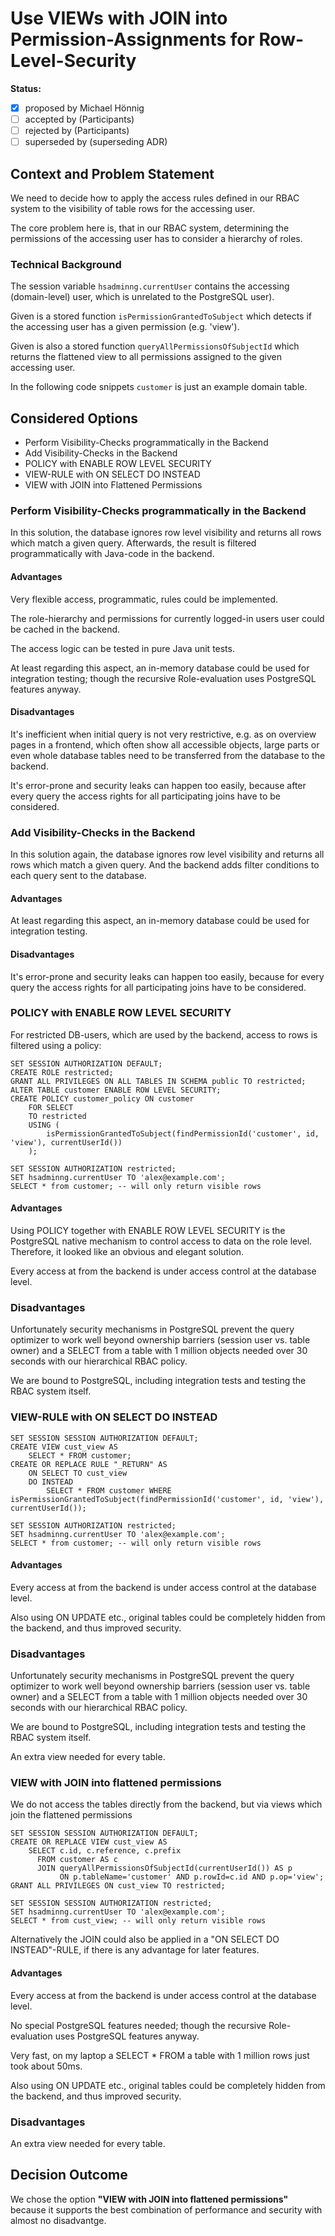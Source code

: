 # Use VIEWs with JOIN into Permission-Assignments for Row-Level-Security

**Status:**
- [x] proposed by Michael Hönnig
- [ ] accepted by (Participants)
- [ ] rejected by (Participants)
- [ ] superseded by (superseding ADR)

## Context and Problem Statement

We need to decide how to apply the access rules defined in our RBAC system to the visibility of table rows for the accessing user.

The core problem here is, that in our RBAC system, determining the permissions of the accessing user has to consider a hierarchy of roles.

### Technical Background

The session variable `hsadminng.currentUser` contains the accessing (domain-level) user, which is unrelated to the PostgreSQL user).

Given is a stored function `isPermissionGrantedToSubject` which detects if the accessing user has a given permission (e.g. 'view').

Given is also a stored function `queryAllPermissionsOfSubjectId` which returns the flattened view to all permissions assigned to the given accessing user.

In the following code snippets `customer` is just an example domain table. 

## Considered Options

* Perform Visibility-Checks programmatically in the Backend
* Add Visibility-Checks in the Backend
* POLICY with ENABLE ROW LEVEL SECURITY
* VIEW-RULE with  ON SELECT DO INSTEAD
* VIEW with JOIN into Flattened Permissions

### Perform Visibility-Checks programmatically in the Backend

In this solution, the database ignores row level visibility and returns all rows which match a given query. Afterwards, the result is filtered programmatically with Java-code in the backend.

#### Advantages

Very flexible access, programmatic, rules could be implemented.

The role-hierarchy and permissions for currently logged-in users user could be cached in the backend.

The access logic can be tested in pure Java unit tests.

At least regarding this aspect, an in-memory database could be used for integration testing; though the recursive Role-evaluation uses PostgreSQL features anyway. 

#### Disadvantages

It's inefficient when initial query is not very restrictive, e.g. as on overview pages in a frontend, which often show all accessible objects, large parts or even whole database tables need to be transferred from the database to the backend.

It's error-prone and security leaks can happen too easily, because after every query the access rights for all participating joins have to be considered.

### Add Visibility-Checks in the Backend

In this solution again, the database ignores row level visibility and returns all rows which match a given query. And the backend adds filter conditions to each query sent to the database.

#### Advantages

At least regarding this aspect, an in-memory database could be used for integration testing. 

#### Disadvantages

It's error-prone and security leaks can happen too easily, because for every query the access rights for all participating joins have to be considered.

### POLICY with ENABLE ROW LEVEL SECURITY

For restricted DB-users, which are used by the backend, access to rows is filtered using a policy:

    SET SESSION AUTHORIZATION DEFAULT;
    CREATE ROLE restricted;
    GRANT ALL PRIVILEGES ON ALL TABLES IN SCHEMA public TO restricted; 
    ALTER TABLE customer ENABLE ROW LEVEL SECURITY;
    CREATE POLICY customer_policy ON customer
        FOR SELECT
        TO restricted
        USING (
            isPermissionGrantedToSubject(findPermissionId('customer', id, 'view'), currentUserId())
        );
    
    SET SESSION AUTHORIZATION restricted;
    SET hsadminng.currentUser TO 'alex@example.com';
    SELECT * from customer; -- will only return visible rows

#### Advantages

Using POLICY together with ENABLE ROW LEVEL SECURITY is the PostgreSQL native mechanism to control access to data on the role level. Therefore, it looked like an obvious and elegant solution.

Every access at from the backend is under access control at the database level.

### Disadvantages

Unfortunately security mechanisms in PostgreSQL prevent the query optimizer to work well beyond ownership barriers (session user vs. table owner) and a SELECT from a table with 1 million objects needed over 30 seconds with our hierarchical RBAC policy.

We are bound to PostgreSQL, including integration tests and testing the RBAC system itself.

### VIEW-RULE with ON SELECT DO INSTEAD

    SET SESSION SESSION AUTHORIZATION DEFAULT;
    CREATE VIEW cust_view AS
        SELECT * FROM customer;
    CREATE OR REPLACE RULE "_RETURN" AS
        ON SELECT TO cust_view
        DO INSTEAD
            SELECT * FROM customer WHERE isPermissionGrantedToSubject(findPermissionId('customer', id, 'view'), currentUserId());

    SET SESSION AUTHORIZATION restricted;
    SET hsadminng.currentUser TO 'alex@example.com';
    SELECT * from customer; -- will only return visible rows

#### Advantages

Every access at from the backend is under access control at the database level.

Also using ON UPDATE etc., original tables could be completely hidden from the backend, and thus improved security.

### Disadvantages

Unfortunately security mechanisms in PostgreSQL prevent the query optimizer to work well beyond ownership barriers (session user vs. table owner) and a SELECT from a table with 1 million objects needed over 30 seconds with our hierarchical RBAC policy.

We are bound to PostgreSQL, including integration tests and testing the RBAC system itself.

An extra view needed for every table.


### VIEW with JOIN into flattened permissions

We do not access the tables directly from the backend, but via views which join the flattened permissions 

    SET SESSION SESSION AUTHORIZATION DEFAULT;
    CREATE OR REPLACE VIEW cust_view AS
        SELECT c.id, c.reference, c.prefix
          FROM customer AS c
          JOIN queryAllPermissionsOfSubjectId(currentUserId()) AS p
               ON p.tableName='customer' AND p.rowId=c.id AND p.op='view';
    GRANT ALL PRIVILEGES ON cust_view TO restricted;
    
    SET SESSION SESSION AUTHORIZATION restricted;
    SET hsadminng.currentUser TO 'alex@example.com';
    SELECT * from cust_view; -- will only return visible rows

Alternatively the JOIN could also be applied in a "ON SELECT DO INSTEAD"-RULE, if there is any advantage for later features.

#### Advantages

Every access at from the backend is under access control at the database level.

No special PostgreSQL features needed; though the recursive Role-evaluation uses PostgreSQL features anyway.

Very fast, on my laptop a SELECT * FROM a table with 1 million rows just took about 50ms.

Also using ON UPDATE etc., original tables could be completely hidden from the backend, and thus improved security.

### Disadvantages

An extra view needed for every table.


## Decision Outcome

We chose the option **"VIEW with JOIN into flattened permissions"** because it supports the best combination of performance and security with almost no disadvantge. 
